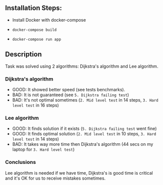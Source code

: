 ## Installation Steps:

* Install Docker with docker-compose

* `docker-compose build`

* `docker-compose run app`

## Description

Task was solved using 2 algorithms: Dijkstra's algorithm and Lee algorithm.

### Dijkstra's algorithm

 * GOOD: It showed better speed (see tests benchmarks).
 * BAD: It is not guaranteed (see `5. Dijkstra failing test`)
 * BAD: It's not optimal sometimes (`2. Mid level test` in 14 steps, `3. Hard level test` in 16 steps)

 ### Lee algorithm

 * GOOD: It finds solution if it exists (`5. Dijkstra failing test` went fine)
 * GOOD: It finds optimal solution (`2. Mid level test` in 10 steps, `3. Hard level test` in 14 steps)
 * BAD: It takes way more time then Dijkstra's algorithm (44 secs on my laptop for `3. Hard level test`)

### Сonclusions

Lee algorithm is needed if we have time, Dijkstra's is good time is critical and it's OK for us to receive mistakes sometimes.